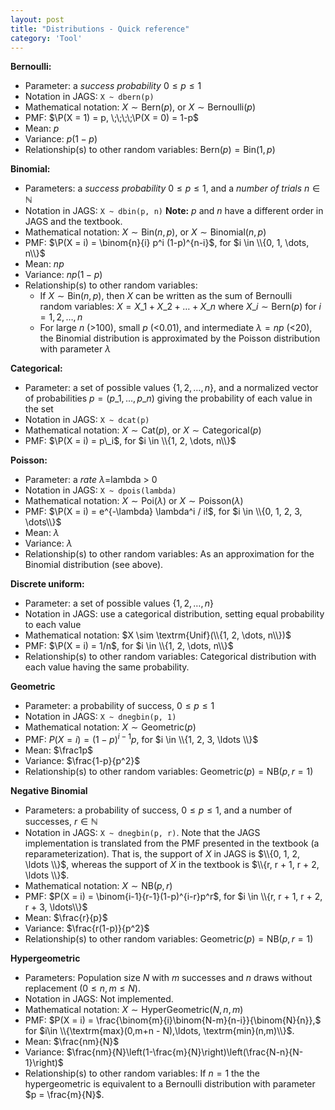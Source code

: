 ```yaml
---
layout: post
title: "Distributions - Quick reference"
category: 'Tool'
---
```


**Bernoulli:**

- Parameter: a *success probability* $0\leq p \leq 1$
- Notation in JAGS: ``X ~ dbern(p)``
- Mathematical notation: $X \sim \textrm{Bern}(p)$, or $X \sim \textrm{Bernoulli}(p)$
- PMF: $\P(X = 1) = p, \;\;\;\;\P(X = 0) = 1-p$
- Mean: $p$
- Variance: $p(1-p)$
- Relationship(s) to other random variables: $\textrm{Bern}(p) = \textrm{Bin}(1, p)$

**Binomial:**

- Parameters: a *success probability* $0 \leq p \leq 1$, and a *number of trials* $n \in \mathbb{N}$
- Notation in JAGS: ``X ~ dbin(p, n)`` **Note:** $p$ and $n$ have a different order in JAGS and the textbook.
- Mathematical notation: $X \sim \textrm{Bin}(n, p)$, or  $X \sim \textrm{Binomial}(n, p)$
- PMF: $\P(X = i) = \binom{n}{i} p^i (1-p)^{n-i}$, for $i \in \\{0, 1, \dots, n\\}$
- Mean: $np$
- Variance: $np(1-p)$
- Relationship(s) to other random variables:
	* If $X \sim \textrm{Bin}(n, p)$, then $X$ can be written as the sum of Bernoulli random variables: $X = X\_1 + X\_2 + \ldots + X\_n$ where $X\_i\sim \textrm{Bern}(p)$ for $i=1,2, \ldots, n$
	* For large $n$ (>100), small $p$ (<0.01), and intermediate $\lambda = np$ (<20), the Binomial distribution is approximated by the Poisson distribution with parameter $\lambda$  

**Categorical:**

- Parameter: a set of possible values $\{1, 2, \dots, n\}$, and a normalized vector of probabilities $p = (p\_1, \dots, p\_n)$ giving the probability of each value in the set
- Notation in JAGS: ``X ~ dcat(p)``
- Mathematical notation: $X \sim \textrm{Cat}(p)$, or $X \sim \textrm{Categorical}(p)$
- PMF: $\P(X = i) = p\_i$, for $i \in \\{1, 2, \dots, n\\}$

**Poisson:** 

- Parameter: a *rate* $\lambda=$lambda > 0
- Notation in JAGS: ``X ~ dpois(lambda)``
- Mathematical notation: $X \sim \textrm{Poi}(\lambda)$ or $X \sim \textrm{Poisson}(\lambda)$
- PMF: $\P(X = i) = e^{-\lambda} \lambda^i / i!$, for $i \in \\{0, 1, 2, 3, \dots\\}$
- Mean: $\lambda$
- Variance: $\lambda$
- Relationship(s) to other random variables: As an approximation for the Binomial distribution (see above). 

**Discrete uniform:** 

- Parameter: a set of possible values $\{1, 2, \dots, n\}$
- Notation in JAGS: use a categorical distribution, setting equal probability to each value
- Mathematical notation: $X \sim \textrm{Unif}(\\{1, 2, \dots, n\\})$
- PMF: $\P(X = i) = 1/n$, for $i \in \\{1, 2, \dots, n\\}$
- Relationship(s) to other random variables: Categorical distribution with each value having the same probability. 

**Geometric**

- Parameter: a probability of success, $0 \leq p \leq 1$
- Notation in JAGS: ```X ~ dnegbin(p, 1)```
- Mathematical notation: $X \sim \textrm{Geometric}(p)$
- PMF: $P(X = i) = (1-p)^{i-1}p$, for $i \in \\{1, 2, 3, \ldots \\}$
- Mean: $\frac1p$
- Variance: $\frac{1-p}{p^2}$
- Relationship(s) to other random variables:  $\textrm{Geometric}(p) = \textrm{NB}(p, r = 1)$

**Negative Binomial**

- Parameters: a probability of success, $0 \leq p \leq 1$, and a number of successes, $r\in \mathbb{N}$
- Notation in JAGS: ```X ~ dnegbin(p, r)```. Note that the JAGS implementation is translated from the PMF presented in the textbook (a reparameterization). That is, the support of $X$ in JAGS is $\\{0, 1, 2, \ldots \\}$, whereas the support of $X$ in the textbook is $\\{r, r + 1, r + 2, \ldots \\}$. 
- Mathematical notation: $X \sim \textrm{NB}(p, r)$
- PMF: $P(X = i) = \binom{i-1}{r-1}(1-p)^{i-r}p^r$, for $i \in \\{r, r + 1, r + 2, r + 3, \ldots\\}$
- Mean: $\frac{r}{p}$
- Variance: $\frac{r(1-p)}{p^2}$
- Relationship(s) to other random variables:  $\textrm{Geometric}(p) = \textrm{NB}(p, r = 1)$


**Hypergeometric** 

- Parameters: Population size $N$ with $m$ successes and $n$ draws without replacement ($0 \leq n, m \leq N$). 
- Notation in JAGS: Not implemented. 
- Mathematical notation: $X \sim \textrm{HyperGeometric}(N, n, m)$
- PMF: $P(X = i) = \frac{\binom{m}{i}\binom{N-m}{n-i}}{\binom{N}{n}},$ for $i\in \\{\textrm{max}(0,m+n - N),\ldots, \textrm{min}(n,m)\\}$.
- Mean: $\frac{nm}{N}$
- Variance: $\frac{nm}{N}\left(1-\frac{m}{N}\right)\left(\frac{N-n}{N-1}\right)$
- Relationship(s) to other random variables: If $n=1$ the the hypergeometric is equivalent to a Bernoulli distribution with parameter $p = \frac{m}{N}$. 
